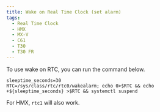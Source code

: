 ```yaml
---
title: Wake on Real Time Clock (set alarm)
tags:
  - Real Time Clock
  - HMX
  - MX-V
  - C61
  - T30
  - T30 FR
---
```


To use wake on RTC, you can run the command below.

```
sleeptime_seconds=30
RTC=/sys/class/rtc/rtc0/wakealarm; echo 0>$RTC && echo +${sleeptime_seconds} >$RTC && systemctl suspend
```

For HMX, `rtc1` will also work.
